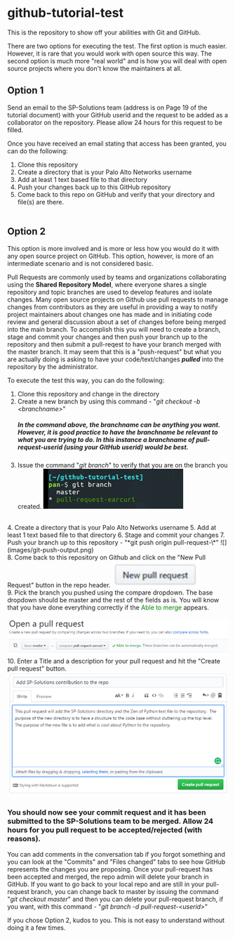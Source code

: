 # github-tutorial-test

This is the repository to show off your abilities with Git and GitHub.  

There are two options for executing the test.  The first option is much easier.  However, it is rare that you would work with
open source this way.  The second option is much more "real world" and is how you will deal with open source projects where 
you don't know the maintainers at all.

## Option 1
Send an email to the SP-Solutions team (address is on Page 19 of the tutorial document) with your GitHub userid and the request to
be added as a collaborator on the repository.  Please allow 24 hours for this request to be filled.  

Once you have received an email stating that access has been granted, you can do the following:
1. Clone this repository
2. Create a directory that is your Palo Alto Networks username
3. Add at least 1 text based file to that directory
4. Push your changes back up to this GitHub repository
5. Come back to this repo on GitHub and verify that your directory and file(s) are there. 
</br></br>

## Option 2
This option is more involved and is more or less how you would do it with any open source project on GitHub.  This option, however, is more of an intermediate scenario and is not considered basic.    

Pull Requests are commonly used by teams and organizations collaborating using the **Shared Repository Model**, where everyone shares a single repository and topic branches are used to develop features and isolate changes. Many open source projects on Github use pull requests to manage changes from contributors as they are useful in providing a way to notify project maintainers about changes one has made and in initiating code review and general discussion about a set of changes before being merged into the main branch.
To accomplish this you will need to create a branch, stage and commit your changes and then push your branch up to the repository and 
then submit a pull-reqest to have your branch merged with the master branch.  It may seem that this is a "push-request" but what you are actually doing is asking to have your code/text/changes ***pulled*** into the repository by the administrator.

To execute the test this way, you can do the following:
1. Clone this repository and change in the directory
2. Create a new branch by using this command - "*git checkout -b \<branchname\>*"
   ##### In the command above, the branchname can be anything you want.  However, it is good practice to have the branchname be relevant to what you are trying to do.  In this instance a branchname of pull-request-userid (using your GitHub userid) would be best.
3. Issue the command "*git branch*" to verify that you are on the branch you created.
![](images/git-branch-output.png)
</br>
4. Create a directory that is your Palo Alto Networks username
5. Add at least 1 text based file to that directory
6. Stage and commit your changes
7. Push your branch up to this repository - "*git push origin pull-request-\<userid\>*"
![](images/git-push-output.png)  
</br>
8. Come back to this repository on Github and click on the "New Pull Request" button in the repo header.  
<img src="images/pull-req-button.png" width="200" height="60" />
</br>
9. Pick the branch you pushed using the compare dropdown. The base dropdown should be master and  the rest of the fields as is.  You will know that you have done everything correctly if the <span style="color:green">Able to merge</span> appears.  </br></br>
<img src="images/open-pull-req.png"/>  
</br>
10. Enter a Title and a description for your pull request and hit the "Create pull request" button.
<img src="images/desc-for-pull-req.png"/> 
</br>

### You should now see your commit request and it has been submitted to the SP-Solutions team to be merged.  Allow 24 hours for you pull request to be accepted/rejected (with reasons).  
You can add comments in the conversation tab if you forgot something and you can look at the "Commits" and "Files changed" tabs to see how GitHub represents the changes you are proposing.   Once your pull-request has been accepted and merged, the repo admin will delete your branch in GitHub.  If you want to go back to your local repo and are still in your pull-request branch, you can change back to master by issuing the command "*git checkout master*" and then you can delete your pull-request branch, if you want, with this command - "*git branch -d pull-request-\<userid\>*"

If you chose Option 2, kudos to you.  This is not easy to understand without doing it a few times.  
